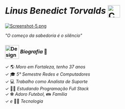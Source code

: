 # *Linus Benedict Torvalds* <img alt="Coding Gif" src="https://thumbs.gfycat.com/UnevenSomberGalapagossealion.webp?id=s2s53807#gsc.tab=0?cid=790b76118849e7b024333f0377101b6f9d71150022128261&rid=giphy.gif&ct=g" height="40" width="40" align="center"/>&nbsp;<br/> 

[![Screenshot-5.png](https://i.postimg.cc/4yJBz8VG/Screenshot-5.png)](https://git-scm.com/) <br/>
 
*"O começo da sabedoria é o silêncio"* </br>

### <img alt="Design Gif" src="https://media.giphy.com/media/povenlBAIz14s/giphy.gif" height="45" align="center"/>&nbsp;*Biografia* 🎯 
✓ 🌎 *Moro em Fortaleza, tenho 37 anos*   </br>
✓ 🎓 *5° Semestre Redes e Computadores*   </br>
✓ 💻 *Trabalho como Analista de Suporte*   </br>
✓ 👨‍💻 *Estudando Programação Full Stack* </br>
✓ ⚽ *Adoro Futebol,* 👪 *Família* </br>
✓ *e* 👨‍💻 *Tecnologia* </br>


                                                                                                                 
                                                                                                                 


